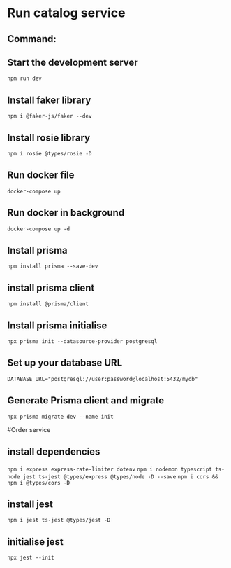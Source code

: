 # Run catalog service

## Command:

## Start the development server
`npm run dev`

## Install faker library
`npm i @faker-js/faker --dev`

## Install rosie library
`npm i rosie @types/rosie -D`

## Run docker file
`docker-compose up`

## Run docker in background
`docker-compose up -d`

## Install prisma
`npm install prisma --save-dev`

## install prisma client
`npm install @prisma/client`

## Install prisma initialise
`npx prisma init --datasource-provider postgresql`

## Set up your database URL
`DATABASE_URL="postgresql://user:password@localhost:5432/mydb"`

## Generate Prisma client and migrate
`npx prisma migrate dev --name init`

#Order service

## install dependencies
`npm i express express-rate-limiter dotenv`
`npm i nodemon typescript ts-node jest ts-jest @types/express @types/node -D --save`
`npm i cors && npm i @types/cors -D`

## install jest
`npm i jest ts-jest @types/jest -D`

## initialise jest
`npx jest --init`
